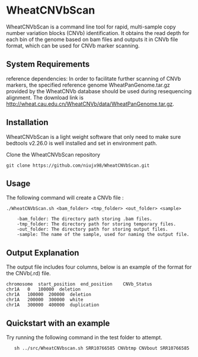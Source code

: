 # WheatCNVbScan
WheatCNVbScan is a command line tool for rapid, multi-sample copy number variation blocks (CNVb) identification. It obtains the read depth for each bin of the genome based on bam files and outputs it in CNVb file format, which can be used for CNVb marker scanning.

## System Requirements
reference dependencies: In order to facilitate further scanning of CNVb markers, the specified reference genome WheatPanGenome.tar.gz provided by the WheatCNVb database should be used during resequencing alignment. The download link is http://wheat.cau.edu.cn/WheatCNVb/data/WheatPanGenome.tar.gz.

## Installation
WheatCNVbScan is a light weight software that only need to make sure bedtools v2.26.0 is well installed and set in environment path.

Clone the WheatCNVbScan repository
```
git clone https://github.com/niujx98/WheatCNVbScan.git
```

## Usage
The following command will create a CNVb file :
```
./WheatCNVbScan.sh <bam_folder> <tmp_folder> <out_folder> <sample>

    -bam_folder: The directory path storing .bam files.
    -tmp_folder: The directory path for storing temporary files.
    -out_folder: The directory path for storing output files.
    -sample: The name of the sample, used for naming the output file.

```

## Output Explanation
The output file includes four columns, below is an example of the format for the CNVb(.rd) file.

```
chromosome  start_position  end_position    CNVb_Status
chr1A	0	100000	deletion
chr1A	100000	200000	deletion
chr1A	200000	300000	white
chr1A	300000	400000	duplication

```

## Quickstart with an example
Try running the following command in the test folder to attempt.
```
   sh ../src/WheatCNVbscan.sh SRR10766585 CNVbtmp CNVbout SRR10766585
```
